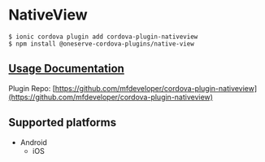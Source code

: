 # NativeView

```
$ ionic cordova plugin add cordova-plugin-nativeview
$ npm install @oneserve-cordova-plugins/native-view
```

## [Usage Documentation](https://oneserve.gitbook.io/oneserve-cordova-plugins/plugins/native-view/)

Plugin Repo: [https://github.com/mfdeveloper/cordova-plugin-nativeview](https://github.com/mfdeveloper/cordova-plugin-nativeview)



## Supported platforms

- Android
  - iOS
  


